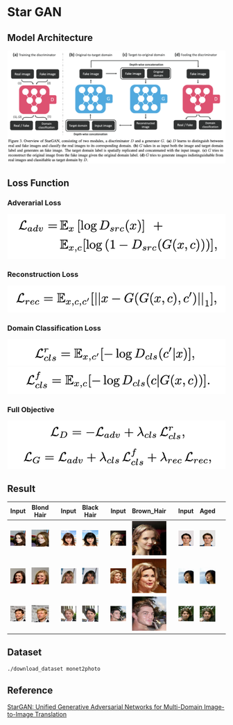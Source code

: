 # Star GAN 

## Model Architecture
![](./images/model.png)

## Loss Function
### Adverarial Loss
![](./images/adversarial_loss.png)

### Reconstruction Loss 
![](./images/reconstruction_loss.png)

### Domain Classification Loss 
![](./images/domain_classification_loss_real.png)
![](./images/domain_classification_loss_fake.png)

### Full Objective
![](./images/full_objective.png)

## Result
| Input | Blond Hair || Input | Black Hair || Input | Brown_Hair || Input | Aged || Input | Gender |
|---|---|---|---|---|---|---|---|---|---|---|---|---|---|
|  ![](./images/blonde_ori1.png) | ![](./images/blonde_tar1.png) || ![](./images/black_ori1.png) | ![](./images/black_tar1.png) || ![](./images/brown_ori1.png) | ![](./images/brown_tar1.png) || ![](./images/aged_ori1.png) | ![](./images/aged_tar1.png) || ![](./images/gender_ori1.png) | ![](./images/gender_tar1.png) |
| ![](./images/blonde_ori2.png) | ![](./images/blonde_tar2.png) || ![](./images/black_ori2.png) | ![](./images/black_tar2.png) || ![](./images/brown_ori2.png) | ![](./images/brown_tar2.png) || ![](./images/aged_ori2.png) | ![](./images/aged_tar2.png) || ![](./images/gender_ori2.png) | ![](./images/gender_tar2.png) |
| ![](./images/blonde_ori3.png) | ![](./images/blonde_tar3.png) || ![](./images/black_ori3.png) | ![](./images/black_tar3.png) || ![](./images/brown_ori3.png) | ![](./images/brown_tar3.png) || ![](./images/aged_ori3.png) | ![](./images/aged_tar3.png) || ![](./images/gender_ori3.png) | ![](./images/gender_tar3.png) |


## Dataset
```
./download_dataset monet2photo
```

## Reference
[StarGAN: Unified Generative Adversarial Networks for Multi-Domain Image-to-Image Translation](https://arxiv.org/pdf/1711.09020.pdf)
